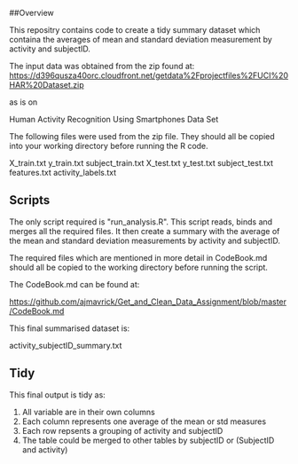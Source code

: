 ##Overview

This repositry contains code to create a tidy summary dataset which containa the averages of mean 
and standard deviation measurement by activity and subjectID.

The input data was obtained from the zip found at:
https://d396qusza40orc.cloudfront.net/getdata%2Fprojectfiles%2FUCI%20HAR%20Dataset.zip

as is on

Human Activity Recognition Using Smartphones Data Set 

The following files were used from the zip file.
They should all be copied into your working directory before running
the R code.

X_train.txt
y_train.txt
subject_train.txt
X_test.txt
y_test.txt
subject_test.txt
features.txt
activity_labels.txt

## Scripts

The only script required is "run_analysis.R". This script reads, binds and merges all the required files.
It then create a summary with the average of the mean and standard deviation measurements by activity and subjectID.

The required files which are mentioned in more detail in CodeBook.md should all be copied to the working 
directory before running the script.

The CodeBook.md can be found at:

https://github.com/ajmavrick/Get_and_Clean_Data_Assignment/blob/master/CodeBook.md

This final summarised dataset is:

activity_subjectID_summary.txt


## Tidy

This final output is tidy as:

1) All variable are in their own columns
2) Each column represents one average of the mean or std measures  
3) Each row repsents a grouping of activity and subjectID
4) The table could be merged to other tables by subjectID or (SubjectID and activity) 